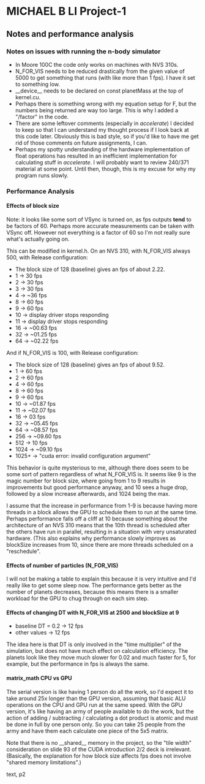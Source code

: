 # MICHAEL B LI Project-1
## Notes and performance analysis

### Notes on issues with running the n-body simulator

 * In Moore 100C the code only works on machines with NVS 310s.
 * N_FOR_VIS needs to be reduced drastically from the given value
   of 5000 to get something that runs (with like more than 1 fps).
   I have it set to something low.
 * \_\_device\_\_ needs to be declared on const planetMass at the
   top of kernel.cu.
 * Perhaps there is something wrong with my equation setup for F,
   but the numbers being returned are way too large. This is why
   I added a "/factor" in the code.
 * There are some leftover comments (especially in *accelerate*)
   I decided to keep so that I can understand my thought process
   if I look back at this code later. Obviously this is bad style,
   so if you'd like to have me get rid of those comments on future
   assignments, I can.
 * Perhaps my spotty understanding of the hardware implementation of 
   float operations has resulted in an inefficient implementation for
   calculating stuff in *accelerate*. I will probably want to review
   240/371 material at some point. Until then, though, this is my excuse
   for why my program runs slowly.

### Performance Analysis

#### Effects of block size

Note: it looks like some sort of VSync is turned on, as fps outputs **tend** to be factors of 60.
Perhaps more accurate measurements can be taken with VSync off. However not everything is a factor
of 60 so I'm not really sure what's actually going on.

This can be modified in kernel.h. On an NVS 310, with N_FOR_VIS always 500, with Release configuration:
 * The block size of 128 (baseline) gives an fps of about 2.22.
 * 1     ->     30    fps
 * 2     ->     30    fps
 * 3     ->     30    fps
 * 4     ->    ~36    fps
 * 8     ->     60    fps
 * 9     ->     60    fps
 * 10    ->     display driver stops responding
 * 11    ->     display driver stops responding
 * 16    ->    ~00.63 fps
 * 32    ->    ~01.25 fps
 * 64    ->    ~02.22 fps
 
And if N_FOR_VIS is 100, with Release configuration:
 * The block size of 128 (baseline) gives an fps of about 9.52.
 * 1     ->     60    fps
 * 2     ->     60    fps
 * 4     ->     60    fps
 * 8     ->     60    fps
 * 9     ->     60    fps
 * 10    ->    ~01.87 fps
 * 11    ->    ~02.07 fps
 * 16    ->     03    fps
 * 32    ->    ~05.45 fps
 * 64    ->    ~08.57 fps
 * 256   ->    ~09.60 fps
 * 512   ->     10    fps
 * 1024  ->    ~09.10 fps
 * 1025+ ->     "cuda error: invalid configuration argument"

This behavior is quite mysterious to me, although there does seem to be some sort of pattern regardless
of what N_FOR_VIS is. It seems like 9 is the magic number for block size, where going from 1 to 9 results
in improvements but good performance anyway, and 10 sees a huge drop, followed by a slow increase afterwards,
and 1024 being the max.

I assume that the increase in performance from 1-9 is because having more threads in a block allows the GPU
to schedule them to run at the same time. Perhaps performance falls off a cliff at 10 because something
about the architecture of an NVS 310 means that the 10th thread is scheduled after the others have run in parallel,
resulting in a situation with very unsaturated hardware. (This also explains why performance slowly
improves as blockSize increases from 10, since there are more threads scheduled on a "reschedule".

#### Effects of number of particles (N_FOR_VIS)

I will not be making a table to explain this because it is very intuitive and I'd really like to get some
sleep now. The performance gets better as the number of planets decreases, because this means there is
a smaller workload for the GPU to chug through on each sim step.

#### Effects of changing DT with N_FOR_VIS at 2500 and blockSize at 9

 * baseline DT = 0.2 -> 12 fps
 * other values      -> 12 fps

The idea here is that DT is only involved in the "time multiplier" of the simulation, but does not
have much effect on calculation efficiency. The planets look like they move much slower for 0.02 and
much faster for 5, for example, but the performance in fps is always the same.

#### matrix_math CPU vs GPU

The serial version is like having 1 person do all the work, so I'd expect it to take around 25x longer
than the GPU version, assuming that basic ALU operations on the CPU and GPU run at the same speed.
With the GPU version, it's like having an army of people available to do the work, but the action of
adding / subtracting / calculating a dot product is atomic and must be done in full by one person only.
So you can take 25 people from the army and have them each calculate one piece of the 5x5 matrix.



Note that there is no \_\_shared\_\_ memory in the project, so the "tile width" consideration on slide
93 of the CUDA introduction 2/2 deck is irrelevant. (Basically, the explanation for how block size
affects fps does not involve "shared memory limitations".)

text, p2
